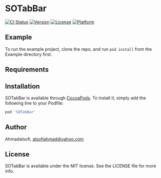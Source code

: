 # SOTabBar

[![CI Status](https://img.shields.io/travis/Ahmadalsofi/SOTabBar.svg?style=flat)](https://travis-ci.org/Ahmadalsofi/SOTabBar)
[![Version](https://img.shields.io/cocoapods/v/SOTabBar.svg?style=flat)](https://cocoapods.org/pods/SOTabBar)
[![License](https://img.shields.io/cocoapods/l/SOTabBar.svg?style=flat)](https://cocoapods.org/pods/SOTabBar)
[![Platform](https://img.shields.io/cocoapods/p/SOTabBar.svg?style=flat)](https://cocoapods.org/pods/SOTabBar)

## Example

To run the example project, clone the repo, and run `pod install` from the Example directory first.

## Requirements

## Installation

SOTabBar is available through [CocoaPods](https://cocoapods.org). To install
it, simply add the following line to your Podfile:

```ruby
pod 'SOTabBar'
```

## Author

Ahmadalsofi, alsofiahmad@yahoo.com

## License

SOTabBar is available under the MIT license. See the LICENSE file for more info.
